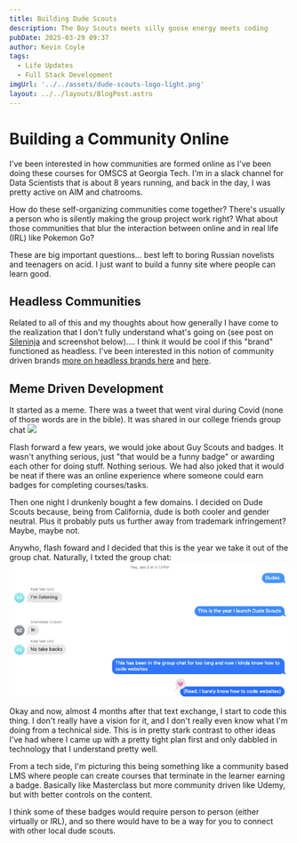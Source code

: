 ```yaml
---
title: Building Dude Scouts
description: The Boy Scouts meets silly goose energy meets coding
pubDate: 2025-03-29 09:37
author: Kevin Coyle
tags:
  - Life Updates
  - Full Stack Development
imgUrl: '../../assets/dude-scouts-logo-light.png'
layout: ../../layouts/BlogPost.astro
---
```


# Building a Community Online

I've been interested in how communities are formed online as I've been doing these courses for OMSCS at Georgia Tech. I'm in a slack channel for Data Scientists that is about 8 years running, and back in the day, I was pretty active on AIM and chatrooms.  

How do these self-organizing communities come together? There's usually a person who is silently making the group project work right? What about those communities that blur the interaction between online and in real life (IRL) like Pokemon Go? 

These are big important questions... best left to boring Russian novelists and teenagers on acid. I just want to build a funny site where people can learn good. 

## Headless Communities

Related to all of this and my thoughts about how generally I have come to the realization that I don't fully understand what's going on (see post on [Sileninja](/src/content/blog/blogpost-250217.md) and screenshot below).... I think it would be cool if this "brand" functioned as headless. I've been interested in this notion of community driven brands [more on headless brands here](https://otherinter.net/research/headless-brands/#:~:text=of%20their%20own.-,Headless%20Brands,-The%20discussion%20so) and [here](https://www.culture3.com/posts/future-or-fad-will-headless-brands-rewrite-the-book-on-branding).

## Meme Driven Development

It started as a meme. There was a tweet that went viral during Covid (none of those words are in the bible). It was shared in our college friends group chat ![](https://preview.redd.it/j33078z4751c1.jpg?width=1080&crop=smart&auto=webp&s=18fb3d1bc823213652cd131932fc5a02b3500397) 

Flash forward a few years, we would joke about Guy Scouts and badges. It wasn't anything serious, just "that would be a funny badge" or awarding each other for doing stuff. Nothing serious. We had also joked that it would be neat if there was an online experience where someone could earn badges for completing courses/tasks. 

Then one night I drunkenly bought a few domains. I decided on Dude Scouts because, being from California, dude is both cooler and gender neutral. Plus it probably puts us further away from trademark infringement? Maybe, maybe not.

Anywho, flash foward and I decided that this is the year we take it out of the group chat. Naturally, I txted the group chat: ![groupchat](/src/assets/dude-scouts-group-chat.png)

Okay and now, almost 4 months after that text exchange, I start to code this thing. I don't really have a vision for it, and I don't really even know what I'm doing from a technical side. This is in pretty stark contrast to other ideas I've had where I came up with a pretty tight plan first and only dabbled in technology that I understand pretty well. 

From a tech side, I'm picturing this being something like a community based LMS where people can create courses that terminate in the learner earning a badge. Basically like Masterclass but more community driven like Udemy, but with better controls on the content. 

I think some of these badges would require person to person (either virtually or IRL), and so there would have to be a way for you to connect with other local dude scouts.
